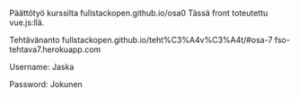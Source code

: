 Päättötyö kurssilta fullstackopen.github.io/osa0 Tässä front toteutettu vue.js:llä.

Tehtävänanto fullstackopen.github.io/teht%C3%A4v%C3%A4t/#osa-7
fso-tehtava7.herokuapp.com

Username: Jaska

Password: Jokunen
